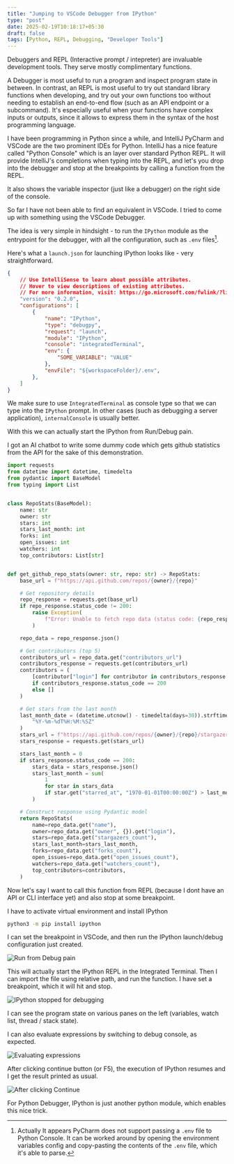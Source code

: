 ```yaml
---
title: "Jumping to VSCode Debugger from IPython"
type: "post"
date: 2025-02-19T10:18:17+05:30
draft: false
tags: [Python, REPL, Debugging, "Developer Tools"]
---
```


Debuggers and REPL (Interactive prompt / intepreter) are invaluable development tools. They serve mostly complimentary functions.

A Debugger is most useful to run a program and inspect program state in between. In contrast, an REPL is most useful to try out standard library functions when developing, and try out your own functions too without needing to establish an end-to-end flow (such as an API endpoint or a subcommand). It's especially useful when your functions have complex inputs or outputs, since it allows to express them in the syntax of the host programming language.

I have been programming in Python since a while, and IntelliJ PyCharm and VSCode are the two prominent IDEs for Python. IntelliJ has a nice feature called "Python Console" which is an layer over standard Python REPL. It will provide IntelliJ's completions when typing into the REPL, and let's you drop into the debugger and stop at the breakpoints by calling a function from the REPL.

It also shows the variable inspector (just like a debugger) on the right side of the console.

So far I have not been able to find an equivalent in VSCode. I tried to come up with something using the VSCode Debugger.

The idea is very simple in hindsight - to run the `IPython` module as the entrypoint for the debugger, with all the configuration, such as `.env` files[^pycharm_env].

Here's what a `launch.json` for launching IPython looks like - very straightforward.

```json
{
    // Use IntelliSense to learn about possible attributes.
    // Hover to view descriptions of existing attributes.
    // For more information, visit: https://go.microsoft.com/fwlink/?linkid=830387
    "version": "0.2.0",
    "configurations": [
        {
            "name": "IPython",
            "type": "debugpy",
            "request": "launch",
            "module": "IPython",
            "console": "integratedTerminal",
            "env": {
                "SOME_VARIABLE": "VALUE"
            },
            "envFile": "${workspaceFolder}/.env",
        },
    ]
}
```

We make sure to use `IntegratedTerminal` as console type so that we can type into the `IPython` prompt. In other cases (such as debugging a server application), `internalConsole` is usually better.

With this we can actually start the IPython from Run/Debug pain.

I got an AI chatbot to write some dummy code which gets github statistics from the API for the sake of this demonstration.

```python
import requests
from datetime import datetime, timedelta
from pydantic import BaseModel
from typing import List


class RepoStats(BaseModel):
    name: str
    owner: str
    stars: int
    stars_last_month: int
    forks: int
    open_issues: int
    watchers: int
    top_contributors: List[str]


def get_github_repo_stats(owner: str, repo: str) -> RepoStats:
    base_url = f"https://api.github.com/repos/{owner}/{repo}"

    # Get repository details
    repo_response = requests.get(base_url)
    if repo_response.status_code != 200:
        raise Exception(
            f"Error: Unable to fetch repo data (status code: {repo_response.status_code})"
        )

    repo_data = repo_response.json()

    # Get contributors (top 5)
    contributors_url = repo_data.get("contributors_url")
    contributors_response = requests.get(contributors_url)
    contributors = (
        [contributor["login"] for contributor in contributors_response.json()[:5]]
        if contributors_response.status_code == 200
        else []
    )

    # Get stars from the last month
    last_month_date = (datetime.utcnow() - timedelta(days=30)).strftime(
        "%Y-%m-%dT%H:%M:%SZ"
    )
    stars_url = f"https://api.github.com/repos/{owner}/{repo}/stargazers?per_page=100"
    stars_response = requests.get(stars_url)

    stars_last_month = 0
    if stars_response.status_code == 200:
        stars_data = stars_response.json()
        stars_last_month = sum(
            1
            for star in stars_data
            if star.get("starred_at", "1970-01-01T00:00:00Z") > last_month_date
        )

    # Construct response using Pydantic model
    return RepoStats(
        name=repo_data.get("name"),
        owner=repo_data.get("owner", {}).get("login"),
        stars=repo_data.get("stargazers_count"),
        stars_last_month=stars_last_month,
        forks=repo_data.get("forks_count"),
        open_issues=repo_data.get("open_issues_count"),
        watchers=repo_data.get("watchers_count"),
        top_contributors=contributors,
    )
```

Now let's say I want to call this function from REPL (because I dont have an API or CLI interface yet) and also stop at some breakpoint.

I have to activate virtual environment and install IPython
```bash
python3 -m pip install ipython
```

I can set the breakpoint in VSCode, and then run the IPython launch/debug configuration just created.

![Run from Debug pain](/images/vscode_ipython/Run.png)

This will actually start the IPython REPL in the Integrated Terminal. Then I can import the file using relative path, and run the function. I have set a breakpoint, which it will hit and stop.

![IPython stopped for debugging](/images/vscode_ipython/ipython_stopped.png)

I can see the program state on various panes on the left (variables, watch list, thread / stack state).

I can also evaluate expressions by switching to debug console, as expected.

![Evaluating expressions](/images/vscode_ipython/evaluating_expression.png)

After clicking continue button (or F5), the execution of IPython resumes and I get the result printed as usual.

![After clicking Continue](/images/vscode_ipython/after_continue_debugging.png)

For Python Debugger, IPython is just another python module, which enables this nice trick.

[^pycharm_env]: Actually It appears PyCharm does not support passing a `.env` file to Python Console. It can be worked around by opening the environment variables config and copy-pasting the contents of the `.env` file, which it's able to parse. 
